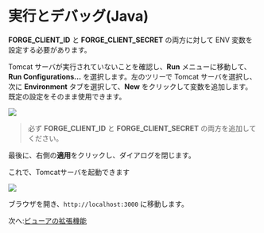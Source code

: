 # 実行とデバッグ(Java)

**FORGE_CLIENT_ID** と **FORGE_CLIENT_SECRET** の両方に対して ENV 変数を設定する必要があります。

Tomcat サーバが実行されていないことを確認し、**Run** メニューに移動して、**Run Configurations...** を選択します。左のツリーで Tomcat サーバを選択し、次に **Environment** タブを選択して、**New** をクリックして変数を追加します。既定の設定をそのまま使用できます。 

 ![](_media/java/Eclipse_new_env_var.png) 

 > 必ず **FORGE_CLIENT_ID** と **FORGE_CLIENT_SECRET** の両方を追加してください。

最後に、右側の**適用**をクリックし、ダイアログを閉じます。

これで、Tomcatサーバを起動できます 

![](_media/java/Eclipse_start_server_final.png) 

ブラウザを開き、`http://localhost:3000` に移動します。

次へ:[ビューアの拡張機能](/ja_jp/tutorials/extensions)